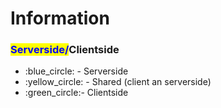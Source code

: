 # Information

### <mark style="color:blue;">Serverside/</mark>Clientside

* :blue\_circle: - Serverside
* :yellow\_circle: - Shared (client an serverside)
* :green\_circle:- Clientside
